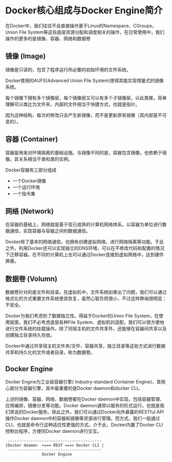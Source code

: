 # Docker核心组成与Docker Engine简介

在Docker中，我们往往不会直接操作基于Linux的Namespace、CGroups，Union File System等这些底层资源分配和调度相关的操作，在日常使用中，我们操作的更多的是镜像、容器、网络和数据卷

## 镜像  (Image)

镜像是只读的，包含了程序运行所必要的初始环境的文件系统。

Docker使用的AUFS(Advanced Union FIle System)使得其能实现增量式的镜像系统。

每个镜像下拥有多个镜像层，每个镜像层又可以有多个子镜像层，以此类推，简单理解可以类比为文件夹，内部的文件相当于快捷方式，也就是指针。

因为这种结构，每次的修改只会产生新镜像，而不是更新原有镜像（其内部是不可变的）。

## 容器  (Container)

容器是用来对环境隔离的基础设施。与镜像不同的是，容器包含镜像，也依赖于镜像。其关系相当于类和类的实例。

Docker容器有三部分组成

- 一个Docker镜像
- 一个运行环境
- 一个指令集

## 网络  (Network)

在容器的基础上，网络就是基于现已成熟的计算机网络体系，以容器为单位进行数据通信，实现容器与容器之间的数据通信。

Docker除了基本的网络通信，也拥有创建虚拟网络，进行网络隔离等功能。于此之外，利用Docker还可以实现独立的DNS环境，可以在不修改代码和配置的情况下迁移容器。在不同的计算机上也可以通过Docker连接到虚拟网络中，达到硬件屏蔽。

## 数据卷  (Volumn)

数据卷针对的是文件和目录。在虚拟机中，文件系统如果出了问题，我们可以通过格式化的方式重置文件系统使其恢复，虽然心智负担很小，不过这样弊端很明显：不安全。

Docker为我们考虑到了数据独立性。得益于Docker的Union File System，在使用层面，我们不必考虑底层各种File System、虚拟机的适配，我们可以很方便地进行文件系统的挂载操作。除了同宿主机的文件共享外，还能够在容器间共享以及创建独立目录持久存放。

Docker中通过共享宿主机文件夹/文件、容器共享，独立目录等这些方式进行数据共享和持久化的文件或者目录，称为数据卷。

## Docker Engine

Docker Engine为工业级容器引擎( Industry-standard Container Engine)，其核心部分为容器引擎，其中最重要的是Docker daemon和docker CLI。

上述的镜像、容器、网络、数据卷都在Docker daemon中实现，包括容器管理、应用编排，镜像分发等功能。Docker daemon通常以服务的形式运行，也就是我们常说的Docker服务。除此之外，我们可以通过Docker向外暴露的RESTful API操作Docker daemon中的容器和镜像等资源进行管理。而方式，我们一般通过CLI，也就是命令行这种适应性更强的方式。介于此，Docker内置了Docker CLI控制台程序，方便同Docker daemon进行交互。

```
 -----------------------------------------
|Docker deamon  <=== REST ===> Docker CLI |
 -----------------------------------------
			    Docker Engine
```

